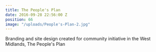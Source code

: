 ```yaml
---
title: The People's Plan
date: 2016-09-28 22:56:00 Z
position: 66
image: "/uploads/People's-Plan-2.jpg"
---
```


Branding and site design created for community initiative in the West Midlands, The People's Plan